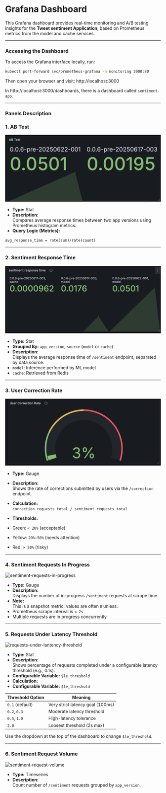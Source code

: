 # Grafana Dashboard

This Grafana dashboard provides real-time monitoring and A/B testing insights for the **Tweet sentiment Application**, based on Prometheus metrics from the model and cache services.

--- 
### Accessing the Dashboard
To access the Grafana interface locally, run:

```bash
kubectl port-forward svc/prometheus-grafana -n monitoring 3000:80
```
Then open your browser and visit: http://localhost:3000

In http://localhost:3000/dashboards, there is a dashboard called `sentiment-app`.

---

### Panels Description

### 1. **AB Test**
![ABtest](images/grafana-ABtest.png)
- **Type:** Stat
- **Description:**  
  Compares average response times between two app versions using Prometheus histogram metrics.
- **Query Logic (Metrics):**  
```
avg_response_time = rate(sum)/rate(count)
```

---

### 2. **Sentiment Response Time**
![sentiment-response-time](images/grafana-sentiment-response-time.png)
- **Type:** Stat
- **Grouped By:** `app_version`, `source` (`model` or `cache`)
- **Description:**  
Displays the average response time of `/sentiment` endpoint, separated by data source.  
- `model`: Inference performed by ML model  
- `cache`: Retrieved from Redis

---
### 3. **User Correction Rate**
![user-correction-rate](images/grafana-user-correction-rate.png)
- **Type:** Gauge
- **Description:**  
Shows the rate of corrections submitted by users via the `/correction` endpoint.
- **Calculation:**  
``` correction_requests_total / sentiment_requests_total ``` 

- **Thresholds:**
- Green: `< 20%` (acceptable)
- Yellow: `20%–50%` (needs attention)
- Red: `> 50%` (risky)
---

### 4. **Sentiment Requests In Progress**
![sentiment-requests-in-progress](images/grafana-in-progress.png)
- **Type:** Gauge
- **Description:**  
Displays the number of in-progress `/sentiment` requests at scrape time.
- **Note:**  
This is a snapshot metric; values are often `0` unless:
- Prometheus scrape interval is `≤ 2s`  
- Multiple requests are in progress concurrently
---
### 5. **Requests Under Latency Threshold**
![requests-under-lantency-threshold](images/grafana-latency-threshold.png)
- **Type:** Stat
- **Description:**  
Shows percentage of requests completed under a configurable latency threshold (e.g., 0.1s).
- **Configurable Variable:** `$le_threshold`
- **Calculation:**  
- **Configurable Variable:** `$le_threshold`

| Threshold Option | Meaning                            |
|------------------|-------------------------------------|
| `0.1` (default)  | Very strict latency goal (100ms)    |
| `0.2`, `0.3`     | Moderate latency threshold          |
| `0.5`, `1.0`     | High-latency tolerance              |
| `2.0`            | Loosest threshold (2s max)          |

Use the dropdown at the top of the dashboard to change `$le_threshold`.


---

### 6. **Sentiment Request Volume**
![sentiment-request-volume](images/grafana-sentiment-request-volume.png)
- **Type:** Timeseries
- **Description:**  
Count number of `/sentiment` requests grouped by `app_version`.


